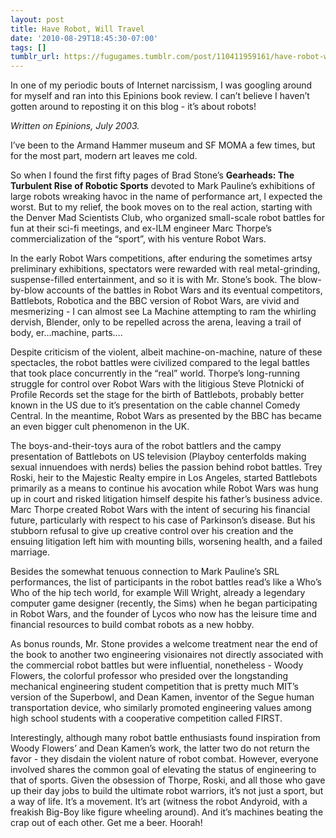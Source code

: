 ```yaml
---
layout: post
title: Have Robot, Will Travel
date: '2010-08-29T18:45:30-07:00'
tags: []
tumblr_url: https://fugugames.tumblr.com/post/110411959161/have-robot-will-travel
---
```

In one of my periodic bouts of Internet narcissism, I was googling around for myself and ran into this Epinions book review. I can’t believe I haven’t gotten around to reposting it on this blog - it’s about robots!

_Written on Epinions, July 2003._

I’ve been to the Armand Hammer museum and SF MOMA a few times, but for the most part, modern art leaves me cold.

So when I found the first fifty pages of Brad Stone’s **Gearheads: The Turbulent Rise of Robotic Sports** devoted to Mark Pauline’s exhibitions of large robots wreaking havoc in the name of performance art, I expected the worst. But to my relief, the book moves on to the real action, starting with the Denver Mad Scientists Club, who organized small-scale robot battles for fun at their sci-fi meetings, and ex-ILM engineer Marc Thorpe’s commercialization of the “sport”, with his venture Robot Wars.

In the early Robot Wars competitions, after enduring the sometimes artsy preliminary exhibitions, spectators were rewarded with real metal-grinding, suspense-filled entertainment, and so it is with Mr. Stone’s book. The blow-by-blow accounts of the battles in Robot Wars and its eventual competitors, Battlebots, Robotica and the BBC version of Robot Wars, are vivid and mesmerizing - I can almost see La Machine attempting to ram the whirling dervish, Blender, only to be repelled across the arena, leaving a trail of body, er…machine, parts….

Despite criticism of the violent, albeit machine-on-machine, nature of these spectacles, the robot battles were civilized compared to the legal battles that took place concurrently in the “real” world. Thorpe’s long-running struggle for control over Robot Wars with the litigious Steve Plotnicki of Profile Records set the stage for the birth of Battlebots, probably better known in the US due to it’s presentation on the cable channel Comedy Central. In the meantime, Robot Wars as presented by the BBC has became an even bigger cult phenomenon in the UK.

The boys-and-their-toys aura of the robot battlers and the campy presentation of Battlebots on US television (Playboy centerfolds making sexual innuendoes with nerds) belies the passion behind robot battles. Trey Roski, heir to the Majestic Realty empire in Los Angeles, started Battlebots primarily as a means to continue his avocation while Robot Wars was hung up in court and risked litigation himself despite his father’s business advice. Marc Thorpe created Robot Wars with the intent of securing his financial future, particularly with respect to his case of Parkinson’s disease. But his stubborn refusal to give up creative control over his creation and the ensuing litigation left him with mounting bills, worsening health, and a failed marriage.

Besides the somewhat tenuous connection to Mark Pauline’s SRL performances, the list of participants in the robot battles read’s like a Who’s Who of the hip tech world, for example Will Wright, already a legendary computer game designer (recently, the Sims) when he began participating in Robot Wars, and the founder of Lycos who now has the leisure time and financial resources to build combat robots as a new hobby.

As bonus rounds, Mr. Stone provides a welcome treatment near the end of the book to another two engineering visionaires not directly associated with the commercial robot battles but were influential, nonetheless - Woody Flowers, the colorful professor who presided over the longstanding mechanical engineering student competition that is pretty much MIT’s version of the Superbowl, and Dean Kamen, inventor of the Segue human transportation device, who similarly promoted engineering values among high school students with a cooperative competition called FIRST.

Interestingly, although many robot battle enthusiasts found inspiration from Woody Flowers’ and Dean Kamen’s work, the latter two do not return the favor - they disdain the violent nature of robot combat. However, everyone involved shares the common goal of elevating the status of engineering to that of sports. Given the obsession of Thorpe, Roski, and all those who gave up their day jobs to build the ultimate robot warriors, it’s not just a sport, but a way of life. It’s a movement. It’s art (witness the robot Andyroid, with a freakish Big-Boy like figure wheeling around). And it’s machines beating the crap out of each other. Get me a beer. Hoorah!

